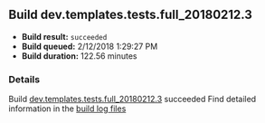 ## Build dev.templates.tests.full_20180212.3
- **Build result:** `succeeded`
- **Build queued:** 2/12/2018 1:29:27 PM
- **Build duration:** 122.56 minutes
### Details
Build [dev.templates.tests.full_20180212.3](https://winappstudio.visualstudio.com/web/build.aspx?pcguid=a4ef43be-68ce-4195-a619-079b4d9834c2&builduri=vstfs%3a%2f%2f%2fBuild%2fBuild%2f24954) succeeded
Find detailed information in the [build log files](https://uwpctdiags.blob.core.windows.net/buildlogs/dev.templates.tests.full_20180212.3_logs.zip)
